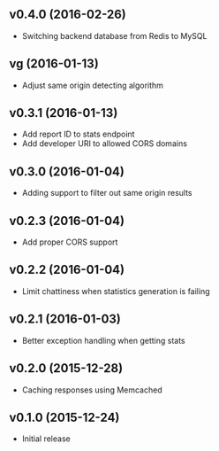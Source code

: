 ## v0.4.0 (2016-02-26)

  - Switching backend database from Redis to MySQL

## vg (2016-01-13)

  - Adjust same origin detecting algorithm

## v0.3.1 (2016-01-13)

  - Add report ID to stats endpoint
  - Add developer URI to allowed CORS domains

## v0.3.0 (2016-01-04)

  - Adding support to filter out same origin results

## v0.2.3 (2016-01-04)

  - Add proper CORS support

## v0.2.2 (2016-01-04)

  - Limit chattiness when statistics generation is failing

## v0.2.1 (2016-01-03)

  - Better exception handling when getting stats

## v0.2.0 (2015-12-28)

  - Caching responses using Memcached

## v0.1.0 (2015-12-24)

  - Initial release
